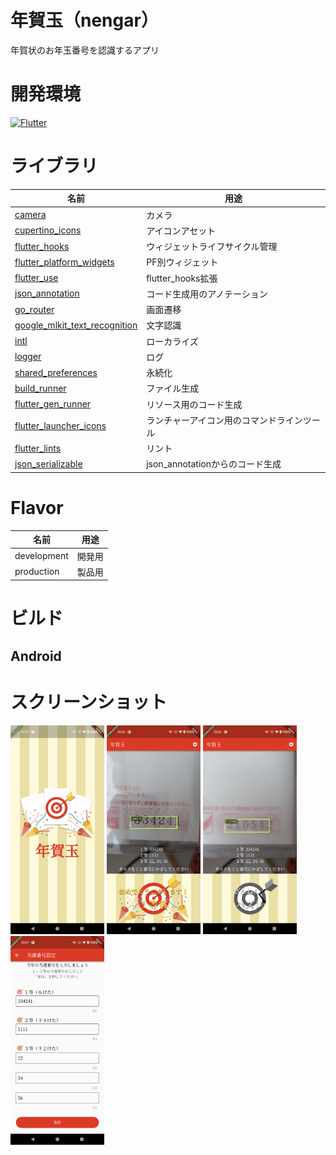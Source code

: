 # 年賀玉（nengar）

年賀状のお年玉番号を認識するアプリ

# 開発環境

[![Flutter](https://img.shields.io/badge/Flutter-2.16.1-aqua.svg)](https://developer.apple.com/jp/xcode/)

# ライブラリ

| 名前 | 用途 |
|-----|-----|
| [camera](https://pub.dev/packages/camera) | カメラ |
| [cupertino_icons](https://pub.dev/packages/cupertino_icons) | アイコンアセット |
| [flutter_hooks](https://pub.dev/packages/flutter_hooks) | ウィジェットライフサイクル管理 |
| [flutter_platform_widgets](https://pub.dev/packages/flutter_platform_widgets) | PF別ウィジェット |
| [flutter_use](https://pub.dev/packages/flutter_use) | flutter_hooks拡張 |
| [json_annotation](https://pub.dev/packages/json_annotation) | コード生成用のアノテーション |
| [go_router](https://pub.dev/packages/go_router) | 画面遷移 |
| [google_mlkit_text_recognition](https://pub.dev/packages/google_mlkit_text_recognition) | 文字認識 |
| [intl](https://pub.dev/packages/intl) | ローカライズ |
| [logger](https://pub.dev/packages/logger) | ログ |
| [shared_preferences](https://pub.dev/packages/shared_preferences) | 永続化 |
| [build_runner](https://pub.dev/packages/build_runner) | ファイル生成 |
| [flutter_gen_runner](https://pub.dev/packages/flutter_gen_runner) | リソース用のコード生成 |
| [flutter_launcher_icons](https://pub.dev/packages/flutter_launcher_icons) | ランチャーアイコン用のコマンドラインツール |
| [flutter_lints](https://pub.dev/packages/flutter_lints) | リント |
| [json_serializable](https://pub.dev/packages/json_serializable) | json_annotationからのコード生成 |

# Flavor

| 名前 | 用途 |
|---|---|
| development | 開発用 |
| production | 製品用 |

# ビルド

## Android

# スクリーンショット

<img src="screenshot/1_splash.png" width="150"> <img src="screenshot/2_recognize_01.png" width="150"> <img src="screenshot/3_recognize_02.png" width="150"> <img src="screenshot/4_edit.png" width="150">